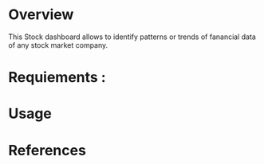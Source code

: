 # Overview 

This Stock dashboard allows to identify patterns or trends of fanancial data of any stock market company.


# Requiements : 
# Usage
# References
